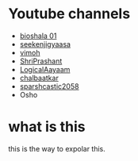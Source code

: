 # Youtube channels
- [bioshala 01](https://www.youtube.com/@bioshala01)
- [seekenjigyaasa](https://www.youtube.com/@seekenjigyaasa)
- [vimoh](https://www.youtube.com/@vimoh)
- [ShriPrashant](https://www.youtube.com/@ShriPrashant)
- [LogicalAayaam](https://www.youtube.com/@LogicalAayaam)
- [chalbaatkar](https://www.youtube.com/@chalbaatkar)
- [sparshcastic2058](https://www.youtube.com/@sparshcastic2058)
- Osho

# what is this
this is the way to expolar this.
